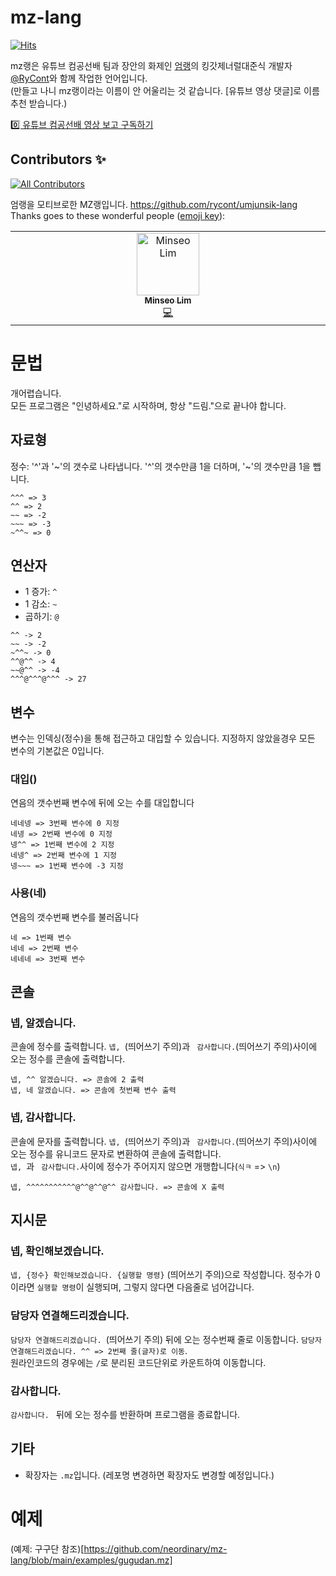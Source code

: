 # mz-lang

[![Hits](https://hits.seeyoufarm.com/api/count/incr/badge.svg?url=https%3A%2F%2Fgithub.com%2Fneordinary%2Fmz-lang&count_bg=%2379C83D&title_bg=%23555555&icon=&icon_color=%23E7E7E7&title=hits&edge_flat=false)](https://hits.seeyoufarm.com)

mz랭은 유튜브 컴공선배 팀과 장안의 화제인 [엄랭](https://github.com/rycont/umjunsik-lang)의 킹갓제너럴대준식 개발자 [@RyCont](https://github.com/rycont)와 함께 작업한 언어입니다.
</br> (만들고 나니 mz랭이라는 이름이 안 어울리는 것 같습니다. [유튜브 영상 댓글]로 이름 추천 받습니다.)

[0️⃣ 유튜브 컴공선배 영상 보고 구독하기](https://www.youtube.com/@comgongbro)

## Contributors ✨
<!-- ALL-CONTRIBUTORS-BADGE:START - Do not remove or modify this section -->
[![All Contributors](https://img.shields.io/badge/all_contributors-1-orange.svg?style=flat-square)](#contributors-)
<!-- ALL-CONTRIBUTORS-BADGE:END -->
엄랭을 모티브로한 MZ랭입니다. https://github.com/rycont/umjunsik-lang
</br> Thanks goes to these wonderful people ([emoji key](https://allcontributors.org/docs/en/emoji-key)):

<!-- ALL-CONTRIBUTORS-LIST:START - Do not remove or modify this section -->
<!-- prettier-ignore-start -->
<!-- markdownlint-disable -->
<table>
  <tbody>
    <tr>
      <td align="center" valign="top" width="14.28%"><a href="https://github.com/happbob"><img src="https://avatars.githubusercontent.com/u/54854764?v=4?s=100" width="100px;" alt="Minseo Lim"/><br /><sub><b>Minseo Lim</b></sub></a><br /><a href="https://github.com/neordinary/mz-lang/commits?author=happbob" title="Code">💻</a></td>
    </tr>
  </tbody>
</table>

<!-- markdownlint-restore -->
<!-- prettier-ignore-end -->

<!-- ALL-CONTRIBUTORS-LIST:END -->

# 문법

개어렵습니다.
</br>모든 프로그램은 "인녕하세요."로 시작하며, 항상 "드림."으로 끝나야 합니다.

## 자료형

정수: '^'과 '~'의 갯수로 나타냅니다. '^'의 갯수만큼 1을 더하며, '~'의 갯수만큼 1을 뺍니다.

```
^^^ => 3
^^ => 2
~~ => -2
~~~ => -3
~^^~ => 0
```

## 연산자

- 1 증가: `^`
- 1 감소: `~`
- 곱하기: `@`

```
^^ -> 2
~~ -> -2
~^^~ -> 0
^^@^^ -> 4
~~@^^ -> -4
^^^@^^^@^^^ -> 27
```

## 변수

변수는 인덱싱(정수)을 통해 접근하고 대입할 수 있습니다. 지정하지 않았을경우 모든 변수의 기본값은 0입니다.

### 대입()

연음의 갯수번째 변수에 뒤에 오는 수를 대입합니다

```
네네넹 => 3번째 변수에 0 지정
네넹 => 2번째 변수에 0 지정
넹^^ => 1번째 변수에 2 지정
네넹^ => 2번째 변수에 1 지정
넹~~~ => 1번째 변수에 -3 지정
```

### 사용(네)

연음의 갯수번째 변수를 불러옵니다

```
네 => 1번째 변수
네네 => 2번째 변수
네네네 => 3번째 변수
```


## 콘솔

### 넵, 알겠습니다.

콘솔에 정수를 출력합니다. `넵, `(띄어쓰기 주의)과 ` 감사합니다.`(띄어쓰기 주의)사이에 오는 정수를 콘솔에 출력합니다.

```tsx
넵, ^^ 알겠습니다. => 콘솔에 2 출력
넵, 네 알겠습니다. => 콘솔에 첫번째 변수 출력
```

### 넵, 감사합니다.

콘솔에 문자를 출력합니다. `넵, `(띄어쓰기 주의)과 ` 감사합니다.`(띄어쓰기 주의)사이에 오는 정수를 유니코드 문자로 변환하여 콘솔에 출력합니다. 
</br>`넵, `과 ` 감사합니다.`사이에 정수가 주어지지 않으면 개행합니다(`식ㅋ` => `\n`)

```tsx
넵, ^^^^^^^^^^^@^^@^^@^^ 감사합니다. => 콘솔에 X 출력
```

## 지시문

### 넵, 확인해보겠습니다.

`넵, {정수} 확인해보겠습니다. {실행할 명령}` (띄어쓰기 주의)으로 작성합니다. 정수가 0이라면 `실행할 명령`이 실행되며, 그렇지 않다면 다음줄로 넘어갑니다.

### 담당자 연결해드리겠습니다.

`담당자 연결해드리겠습니다. `(띄어쓰기 주의) 뒤에 오는 정수번째 줄로 이동합니다. `담당자 연결해드리겠습니다. ^^ => 2번째 줄(글자)로 이동`. 
</br>원라인코드의 경우에는 `/`로 분리된 코드단위로 카운트하여 이동합니다.

### 감사합니다. 

`감사합니다. ` 뒤에 오는 정수를 반환하며 프로그램을 종료합니다.

## 기타

- 확장자는 `.mz`입니다. (레포명 변경하면 확장자도 변경할 예정입니다.)

# 예제

(예제: 구구단 참조)[https://github.com/neordinary/mz-lang/blob/main/examples/gugudan.mz]
